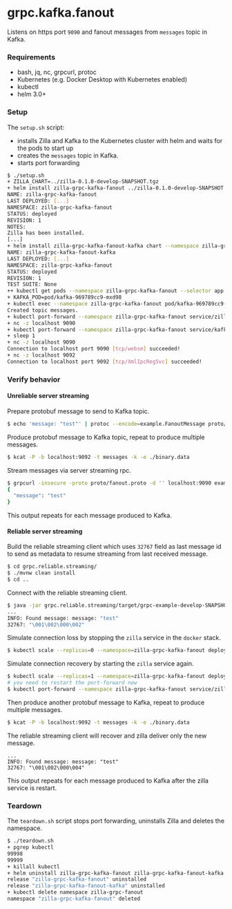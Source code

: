 # grpc.kafka.fanout

Listens on https port `9090` and fanout messages from `messages` topic in Kafka.

### Requirements

- bash, jq, nc, grpcurl, protoc
- Kubernetes (e.g. Docker Desktop with Kubernetes enabled)
- kubectl
- helm 3.0+

### Setup

The `setup.sh` script:
- installs Zilla and Kafka to the Kubernetes cluster with helm and waits for the pods to start up
- creates the `messages` topic in Kafka.
- starts port forwarding

```bash
$ ./setup.sh
+ ZILLA_CHART=../zilla-0.1.0-develop-SNAPSHOT.tgz
+ helm install zilla-grpc-kafka-fanout ../zilla-0.1.0-develop-SNAPSHOT.tgz --namespace zilla-grpc-kafka-fanout --create-namespace --wait [...]
NAME: zilla-grpc-kafka-fanout
LAST DEPLOYED: [...]
NAMESPACE: zilla-grpc-kafka-fanout
STATUS: deployed
REVISION: 1
NOTES:
Zilla has been installed.
[...]
+ helm install zilla-grpc-kafka-fanout-kafka chart --namespace zilla-grpc-kafka-fanout --create-namespace --wait
NAME: zilla-grpc-kafka-fanout-kafka
LAST DEPLOYED: [...]
NAMESPACE: zilla-grpc-kafka-fanout
STATUS: deployed
REVISION: 1
TEST SUITE: None
++ kubectl get pods --namespace zilla-grpc-kafka-fanout --selector app.kubernetes.io/instance=kafka -o name
+ KAFKA_POD=pod/kafka-969789cc9-mxd98
+ kubectl exec --namespace zilla-grpc-kafka-fanout pod/kafka-969789cc9-mxd98 -- /opt/bitnami/kafka/bin/kafka-topics.sh --bootstrap-server localhost:9092 --create --topic messages --if-not-exists
Created topic messages.
+ kubectl port-forward --namespace zilla-grpc-kafka-fanout service/zilla-grpc-kafka-fanout 9090
+ nc -z localhost 9090
+ kubectl port-forward --namespace zilla-grpc-kafka-fanout service/kafka 9092 29092
+ sleep 1
+ nc -z localhost 9090
Connection to localhost port 9090 [tcp/websm] succeeded!
+ nc -z localhost 9092
Connection to localhost port 9092 [tcp/XmlIpcRegSvc] succeeded!
```

### Verify behavior

#### Unreliable server streaming

Prepare protobuf message to send to Kafka topic.

```bash
$ echo 'message: "test"' | protoc --encode=example.FanoutMessage proto/fanout.proto > binary.data
```

Produce protobuf message to Kafka topic, repeat to produce multiple messages.

```bash
$ kcat -P -b localhost:9092 -t messages -k -e ./binary.data
```

Stream messages via server streaming rpc.

```bash
$ grpcurl -insecure -proto proto/fanout.proto -d '' localhost:9090 example.FanoutService.FanoutServerStream
{
  "message": "test"
}
```

This output repeats for each message produced to Kafka.

#### Reliable server streaming

Build the reliable streaming client which uses `32767` field as last message id to send as metadata to resume streaming from last received message.

```bash
$ cd grpc.reliable.streaming/
$ ./mvnw clean install
$ cd ..
```

Connect with the reliable streaming client.

```bash
$ java -jar grpc.reliable.streaming/target/grpc-example-develop-SNAPSHOT-jar-with-dependencies.jar
...
INFO: Found message: message: "test"
32767: "\001\002\000\002"
```

Simulate connection loss by stopping the `zilla` service in the `docker` stack.

```bash
$ kubectl scale --replicas=0 --namespace=zilla-grpc-kafka-fanout deployment/zilla-grpc-kafka-fanout
```

Simulate connection recovery by starting the `zilla` service again.

```bash
$ kubectl scale --replicas=1 --namespace=zilla-grpc-kafka-fanout deployment/zilla-grpc-kafka-fanout
# you need to restart the port-forward now
$ kubectl port-forward --namespace zilla-grpc-kafka-fanout service/zilla-grpc-kafka-fanout 9090 > /tmp/kubectl-zilla.log 2>&1 &
```

Then produce another protobuf message to Kafka, repeat to produce multiple messages.

```bash
$ kcat -P -b localhost:9092 -t messages -k -e ./binary.data
```

The reliable streaming client will recover and zilla deliver only the new message.

```
...
INFO: Found message: message: "test"
32767: "\001\002\000\004"
```

This output repeats for each message produced to Kafka after the zilla service is restart.

### Teardown

The `teardown.sh` script stops port forwarding, uninstalls Zilla and deletes the namespace.

```bash
$ ./teardown.sh
+ pgrep kubectl
99998
99999
+ killall kubectl
+ helm uninstall zilla-grpc-kafka-fanout zilla-grpc-kafka-fanout-kafka --namespace zilla-grpc-kafka-fanout
release "zilla-grpc-kafka-fanout" uninstalled
release "zilla-grpc-kafka-fanout-kafka" uninstalled
+ kubectl delete namespace zilla-grpc-fanout
namespace "zilla-grpc-kafka-fanout" deleted
```
